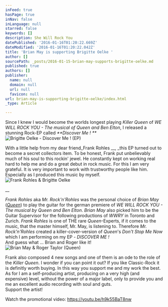 ```yaml
---
inFeed: true
hasPage: true
inNav: false
inLanguage: null
starred: false
keywords: []
description: She Will Rock You
datePublished: '2016-01-16T01:20:22.669Z'
dateModified: '2016-01-16T01:20:22.042Z'
title: 'Brian May is supporting Brigitte Oelke '
author: []
sourcePath: _posts/2016-01-15-brian-may-supports-brigitte-oelke.md
published: true
authors: []
publisher:
  name: null
  domain: null
  url: null
  favicon: null
url: brian-may-is-supporting-brigitte-oelke/index.html
_type: Article

---
```

Since I knew I would become the worlds longest playing _Killer Queen_ of _WE  WILL ROCK YOU - The musical of Queen and Ben Elton_, I released a stunning Rock-EP called _**Discover Me ! **_
![Brigitte Oelke - Discover Me ! (EP)](https://s3-us-west-2.amazonaws.com/the-grid-img/p/ff12f3d49af59dab9b5dea906d5d71f1f812829c.jpg)

With a little help from my dear friend_Frank Rohles __, _this EP turned out to become a secret collectors item. To be honest, Frank put unbelievably much of his soul to this rockin' jewel. He constantly kept on working real hard to help me and do a great debut in rock music. For this I am very grateful. It is very important to work with trustworthy people like him. Especially as I produced this music by myself. ![Frank Rohles & Brigitte Oelke](https://s3-us-west-2.amazonaws.com/the-grid-img/p/d2ae1b735e95c4d1c3b8efb630d47eb67167cfe0.jpg)

__

_Frank Rohles_ aka _Mr. Rock'n'Rohles_ was the personal choice of _Brian May_ ([_Queen_][0]) to play the guitar for the german premiere of _WE WILL ROCK YOU - The musical by Queen and Ben Elton_. _Brian May_ also picked him to be the Guitar Supervisor for the following productions of _WWRY_ in Toronto and Zurich. _Frank Rohles_ is one of THE rare _Queen_-Experts, if it comes to the music, that the master himself, Mr. May, is listening to. Therefore _Mr. Rock'n'Rohles_ created a killer-cover-version of _Queen_'s _Don't Stop Me Now_ which I am performing on my EP - _DISCOVER ME !_  
And guess what ... Brian and Roger like it!
![Brian May & Roger Taylor (Queen)](https://s3-us-west-2.amazonaws.com/the-grid-img/p/0084c7f9531c5ae92f07d14e954b4c1e09901ab8.jpg)

Frank also composed 4 new songs and one of them is an ode to the role of the  _Killer Queen_. I wonder if you can point it out? If you like Classic-Rock it is definitly worth buying. In this way you support me and my work the best. As for I am a self-producing artist, producing on a very high (and expensive) level, without the power of a major label, only to provide you and me an excellent audio recording with soul and guts.   
Support the artist!

Watch the promotional video: https://youtu.be/h9k55BaT8nw

[0]: null